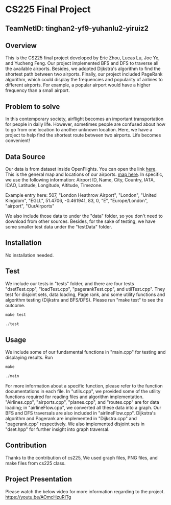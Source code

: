 # CS225 Final Project
## TeamNetID: tinghan2-yf9-yuhanlu2-yiruiz2

## Overview
This is the CS225 final project developed by Eric Zhou, Lucas Lu, Joe Ye, and Yucheng Feng. Our project implemented BFS and DFS to traverse all the available airports. Besides, we adopted Dijkstra's algorithm to find the shortest path between two airports. Finally, our project included PageRank algorithm, which could display the frequencies and popularity of airlines to different airports. For example, a popular airport would have a higher frequency than a small airport. 

## Problem to solve
In this contemporary society, airflight becomes an important transportation for people in daily life. However, sometimes people are confused about how to go from one location to another unknown location. Here, we have a project to help find the shortest route between two airports. Life becomes convenient!

## Data Source
Our data is from dataset inside OpenFlights. You can open the link [here](https://openflights.org/data.html). This is the general map and locations of our airports. [map here](https://openflights.org/demo/openflights-apdb-2048.png). In specific, we use the following information: Airport ID, Name, City, Country, IATA, ICAO, Latitude, Longitude, Altitude, Timezone.

Example entry here: 507, "London Heathrow Airport", "London", "United Kingdom", "EGLL", 51.4706, -0.461941, 83, 0, "E", "Europe/London", "airport", "OurAirports"

We also include those data to under the "data" folder, so you don't need to download from other sources. Besides, for the sake of testing, we have some smaller test data under the "testData" folder.

## Installation
No installation needed.

## Test
We include our tests in "tests" folder, and there are four tests "dsetTest.cpp", "loadTest.cpp", "pagerankTest.cpp", and utilTest.cpp". They test for disjoint sets, data loading, Page rank, and some utility functions and algorithm testing (Dijkstra and BFS/DFS).
Please run "make test" to see the outcome.
```cpp
make test
```
```cpp
./test
```

## Usage
We include some of our fundamental functions in "main.cpp" for testing and
displaying results. 
Run
```cpp
make
```
```cpp
./main
```
For more information about a specific function, please refer to the function documentations in each file. In "utils.cpp", we provided some of the utility functions required for reading files and algorithm implementation. "Airlines.cpp", "airports.cpp", "planes.cpp", and "routes.cpp" are for data loading; in "airlineFlow.cpp", we converted all these data into a graph. Our BFS and DFS traversals are also included in "airlineFlow.cpp". Dijkstra's algorithm and Pagerank are implemented in "Dijkstra.cpp" and "pagerank.cpp" respectively. We also implemented disjoint sets in "dset.hpp" for further insight into graph traversal.

## Contribution
Thanks to the contribution of cs225, We used graph files, PNG files, and make files from cs225 class. 

## Project Presentation
Please watch the below video for more information regarding to the project. https://youtu.be/AOmcHzuRITg